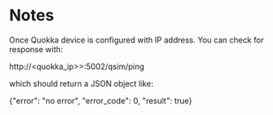 # Notes

Once Quokka device is configured with IP address.  You can check for response with:

http://<quokka_ip>>:5002/qsim/ping

which should return a JSON object like:

{"error": "no error", "error_code": 0, "result": true}
